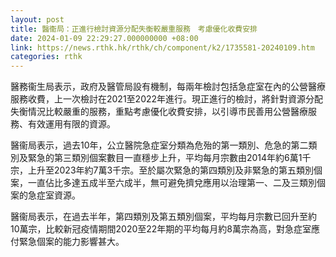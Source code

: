 ```yaml
---
layout: post
title: 醫衞局：正進行檢討資源分配失衡較嚴重服務　考慮優化收費安排
date: 2024-01-09 22:29:27.000000000 +08:00
link: https://news.rthk.hk/rthk/ch/component/k2/1735581-20240109.htm
categories: rthk
---
```


醫務衞生局表示，政府及醫管局設有機制，每兩年檢討包括急症室在內的公營醫療服務收費，上一次檢討在2021至2022年進行。現正進行的檢討，將針對資源分配失衡情況比較嚴重的服務，重點考慮優化收費安排，以引導市民善用公營醫療服務、有效運用有限的資源。

醫衞局表示，過去10年，公立醫院急症室分類為危殆的第一類別、危急的第二類別及緊急的第三類別個案數目一直穩步上升，平均每月宗數由2014年約6萬1千宗，上升至2023年約7萬3千宗。至於屬次緊急的第四類別及非緊急的第五類別個案，一直佔比多達五成半至六成半，無可避免擠兌應用以治理第一、二及三類別個案的急症室資源。

醫衞局表示，在過去半年，第四類別及第五類別個案，平均每月宗數已回升至約10萬宗，比較新冠疫情期間2020至22年期的平均每月約8萬宗為高，對急症室應付緊急個案的能力影響甚大。

